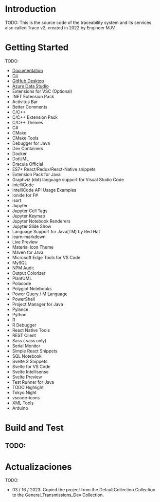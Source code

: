 # Introduction 
TODO: 
This is the source code of the traceability system and its services.
also called Trace v2, created in 2022 by Engineer MJV.
# Getting Started
TODO:
- [Documentation](https://francereducteurs.sharepoint.com/:f:/s/SIGroupe/Eu4qX7N7639GissQQmdW6KkB76s_mjo_HMwiTWoUhUJb0w?e=b9NthL) 
- [Git](https://git-scm.com/download/win)
- [GitHub Desktop](https://desktop.github.com/)
- [Azure Data Studio](https://learn.microsoft.com/en-us/sql/azure-data-studio/download-azure-data-studio?view=sql-server-ver16&tabs=redhat-install%2Credhat-uninstall)
- Extensions for VSC (Optional)
- .NET Extension Pack
- Activitus Bar
- Better Comments
- C/C++
- C/C++ Extension Pack
- C/C++ Themes
- C#
- CMake
- CMake Tools
- Debugger for Java
- Dev Containers
- Docker
- DotUML
- Dracula Official
- ES7+ React/Redux/React-Native snippets
- Extension Pack for Java
- Graphviz (dot) language support for Visual Studio Code
- IntelliCode
- IntelliCode API Usage Examples
- Ionide for F#
- isort
- Jupyter
- Jupyter Cell Tags
- Jupyter Keymap
- Jupyter Notebook Renderers
- Jupyter Slide Show
- Language Support for Java(TM) by Red Hat
- learn-markdown
- Live Preview
- Material Icon Theme
- Maven for Java
- Microsoft Edge Tools for VS Code
- MySQL
- NPM Audit
- Output Colorizer
- PlantUML
- Polacode
- Polyglot Notebooks
- Power Query / M Language
- PowerShell
- Project Manager for Java
- Pylance
- Python
- R
- R Debugger
- React Native Tools
- REST Client
- Sass (.sass only)
- Serial Monitor
- Simple React Snippets
- SQL Notebook
- Svelte 3 Snippets
- Svelte for VS Code
- Svelte Intellisense
- Svelte Preview
- Test Runner for Java
- TODO Highlight
- Tokyo Night
- vscode-icons
- XML Tools
- Arduino

# Build and Test
TODO:  
- 
# Actualizaciones
TODO: 
- 03 / 16 / 2023: Copied the project from the DefaultCollection Collection to the General_Transmissions_Dev Collection.
